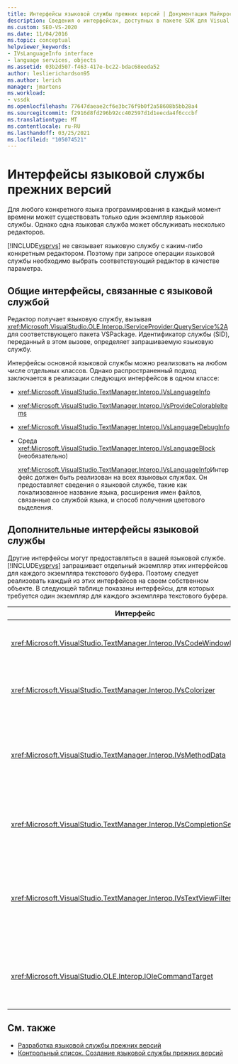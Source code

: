 ```yaml
---
title: Интерфейсы языковой службы прежних версий | Документация Майкрософт
description: Сведения о интерфейсах, доступных в пакете SDK для Visual Studio, которые предоставляют функции устаревшей языковой службы.
ms.custom: SEO-VS-2020
ms.date: 11/04/2016
ms.topic: conceptual
helpviewer_keywords:
- IVsLanguageInfo interface
- language services, objects
ms.assetid: 03b2d507-f463-417e-bc22-bdac68eeda52
author: leslierichardson95
ms.author: lerich
manager: jmartens
ms.workload:
- vssdk
ms.openlocfilehash: 77647daeae2cf6e3bc76f9b0f2a58608b5bb28a4
ms.sourcegitcommit: f2916d8fd296b92cc402597d1d1eecda4f6cccbf
ms.translationtype: MT
ms.contentlocale: ru-RU
ms.lasthandoff: 03/25/2021
ms.locfileid: "105074521"
---
```

# <a name="legacy-language-service-interfaces"></a>Интерфейсы языковой службы прежних версий
Для любого конкретного языка программирования в каждый момент времени может существовать только один экземпляр языковой службы. Однако одна языковая служба может обслуживать несколько редакторов.

 [!INCLUDE[vsprvs](../../code-quality/includes/vsprvs_md.md)] не связывает языковую службу с каким-либо конкретным редактором. Поэтому при запросе операции языковой службы необходимо выбрать соответствующий редактор в качестве параметра.

## <a name="common-interfaces-associated-with-language-services"></a>Общие интерфейсы, связанные с языковой службой
 Редактор получает языковую службу, вызывая <xref:Microsoft.VisualStudio.OLE.Interop.IServiceProvider.QueryService%2A> для соответствующего пакета VSPackage. Идентификатор службы (SID), переданный в этом вызове, определяет запрашиваемую языковую службу.

 Интерфейсы основной языковой службы можно реализовать на любом числе отдельных классов. Однако распространенный подход заключается в реализации следующих интерфейсов в одном классе:

- <xref:Microsoft.VisualStudio.TextManager.Interop.IVsLanguageInfo>

- <xref:Microsoft.VisualStudio.TextManager.Interop.IVsProvideColorableItems>

- <xref:Microsoft.VisualStudio.TextManager.Interop.IVsLanguageDebugInfo>

- Среда <xref:Microsoft.VisualStudio.TextManager.Interop.IVsLanguageBlock> (необязательно)

  <xref:Microsoft.VisualStudio.TextManager.Interop.IVsLanguageInfo>Интерфейс должен быть реализован на всех языковых службах. Он предоставляет сведения о языковой службе, такие как локализованное название языка, расширения имен файлов, связанные со службой языка, и способ получения цветового выделения.

## <a name="additional-language-service-interfaces"></a>Дополнительные интерфейсы языковой службы
 Другие интерфейсы могут предоставляться в вашей языковой службе. [!INCLUDE[vsprvs](../../code-quality/includes/vsprvs_md.md)] запрашивает отдельный экземпляр этих интерфейсов для каждого экземпляра текстового буфера. Поэтому следует реализовать каждый из этих интерфейсов на своем собственном объекте. В следующей таблице показаны интерфейсы, для которых требуется один экземпляр для каждого экземпляра текстового буфера.

|Интерфейс|Описание|
|---------------|-----------------|
|<xref:Microsoft.VisualStudio.TextManager.Interop.IVsCodeWindowManager>|Управляет оформлением окна кода, например раскрывающимся полосой. Этот интерфейс можно получить с помощью <xref:Microsoft.VisualStudio.TextManager.Interop.IVsLanguageInfo.GetCodeWindowManager%2A> метода. <xref:Microsoft.VisualStudio.TextManager.Interop.IVsCodeWindowManager>По одному окну кода.|
|<xref:Microsoft.VisualStudio.TextManager.Interop.IVsColorizer>|Замечает ключевые слова языка и разделители. Этот интерфейс можно получить с помощью <xref:Microsoft.VisualStudio.TextManager.Interop.IVsLanguageInfo.GetColorizer%2A> метода. <xref:Microsoft.VisualStudio.TextManager.Interop.IVsColorizer> вызывается во время рисования. Старайтесь не допустить интенсивного выполнения вычислительных операций в <xref:Microsoft.VisualStudio.TextManager.Interop.IVsColorizer> или производительности.|
|<xref:Microsoft.VisualStudio.TextManager.Interop.IVsMethodData>|Предоставляет подсказки параметров IntelliSense. Когда языковая служба распознает символ, указывающий, что следует отображать данные метода, например открывающую скобку, он вызывает <xref:Microsoft.VisualStudio.TextManager.Interop.IVsMethodTipWindow.SetMethodData%2A> метод, чтобы уведомить текстовое представление о том, что языковая служба готова отобразить подсказку сведений о параметрах. Затем текстовое представление обращается обратно к языковой службе с помощью методов <xref:Microsoft.VisualStudio.TextManager.Interop.IVsMethodData> интерфейса, чтобы получить необходимую информацию для отображения подсказки.|
|<xref:Microsoft.VisualStudio.TextManager.Interop.IVsCompletionSet>|Обеспечивает завершение операторов IntelliSense. Когда языковая служба готова к отображению списка завершения, она вызывает <xref:Microsoft.VisualStudio.TextManager.Interop.IVsTextView.UpdateCompletionStatus%2A> метод в текстовом представлении. Затем текстовое представление обращается обратно к языковой службе с помощью методов <xref:Microsoft.VisualStudio.TextManager.Interop.IVsCompletionSet> объекта.|
|<xref:Microsoft.VisualStudio.TextManager.Interop.IVsTextViewFilter>|Позволяет изменять текстовое представление с помощью обработчика команд. Класс, в котором реализуется <xref:Microsoft.VisualStudio.TextManager.Interop.IVsTextViewFilter> интерфейс, должен также реализовать <xref:Microsoft.VisualStudio.OLE.Interop.IOleCommandTarget> интерфейс. Текстовое представление получает <xref:Microsoft.VisualStudio.TextManager.Interop.IVsTextViewFilter> объект, запрашивая <xref:Microsoft.VisualStudio.OLE.Interop.IOleCommandTarget> объект, который передается в <xref:Microsoft.VisualStudio.TextManager.Interop.IVsTextView.AddCommandFilter%2A> метод. <xref:Microsoft.VisualStudio.TextManager.Interop.IVsTextViewFilter>Для каждого представления должен быть один объект.|
|<xref:Microsoft.VisualStudio.OLE.Interop.IOleCommandTarget>|Перехватывает команды, которые пользователь вводит в окно кода. Отслеживайте выходные данные <xref:Microsoft.VisualStudio.OLE.Interop.IOleCommandTarget> реализации, чтобы предоставить пользовательские сведения о завершении и просмотреть изменения<br /><br /> Чтобы передать <xref:Microsoft.VisualStudio.OLE.Interop.IOleCommandTarget> объект в текстовое представление, вызовите <xref:Microsoft.VisualStudio.TextManager.Interop.IVsTextView.AddCommandFilter%2A> .|

## <a name="see-also"></a>См. также
- [Разработка языковой службы прежних версий](../../extensibility/internals/developing-a-legacy-language-service.md)
- [Контрольный список. Создание языковой службы прежних версий](../../extensibility/internals/checklist-creating-a-legacy-language-service.md)
